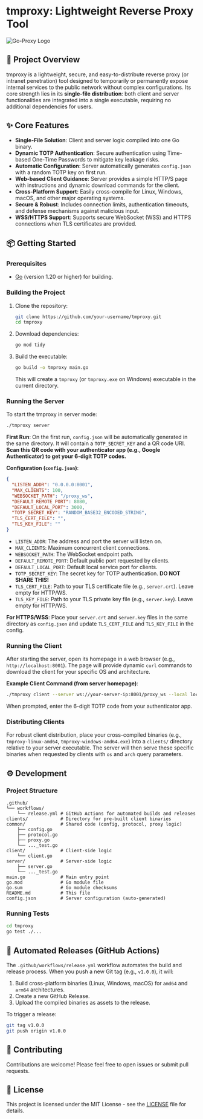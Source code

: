 # tmproxy: Lightweight Reverse Proxy Tool

![Go-Proxy Logo](https://raw.githubusercontent.com/your-username/tmproxy/main/docs/logo.png) <!-- Placeholder for a logo if you add one -->

## 🚀 Project Overview

tmproxy is a lightweight, secure, and easy-to-distribute reverse proxy (or intranet penetration) tool designed to temporarily or permanently expose internal services to the public network without complex configurations. Its core strength lies in its **single-file distribution**: both client and server functionalities are integrated into a single executable, requiring no additional dependencies for users.

## ✨ Core Features

*   **Single-File Solution**: Client and server logic compiled into one Go binary.
*   **Dynamic TOTP Authentication**: Secure authentication using Time-based One-Time Passwords to mitigate key leakage risks.
*   **Automatic Configuration**: Server automatically generates `config.json` with a random TOTP key on first run.
*   **Web-based Client Guidance**: Server provides a simple HTTP/S page with instructions and dynamic download commands for the client.
*   **Cross-Platform Support**: Easily cross-compile for Linux, Windows, macOS, and other major operating systems.
*   **Secure & Robust**: Includes connection limits, authentication timeouts, and defense mechanisms against malicious input.
*   **WSS/HTTPS Support**: Supports secure WebSocket (WSS) and HTTPS connections when TLS certificates are provided.

## 📦 Getting Started

### Prerequisites

*   [Go](https://golang.org/doc/install) (version 1.20 or higher) for building.

### Building the Project

1.  Clone the repository:
    ```bash
    git clone https://github.com/your-username/tmproxy.git
    cd tmproxy
    ```
2.  Download dependencies:
    ```bash
    go mod tidy
    ```
3.  Build the executable:
    ```bash
    go build -o tmproxy main.go
    ```
    This will create a `tmproxy` (or `tmproxy.exe` on Windows) executable in the current directory.

### Running the Server

To start the tmproxy in server mode:

```bash
./tmproxy server
```

**First Run**: On the first run, `config.json` will be automatically generated in the same directory. It will contain a `TOTP_SECRET_KEY` and a QR code URI. **Scan this QR code with your authenticator app (e.g., Google Authenticator) to get your 6-digit TOTP codes.**

**Configuration (`config.json`)**:

```json
{
  "LISTEN_ADDR": "0.0.0.0:8001",
  "MAX_CLIENTS": 100,
  "WEBSOCKET_PATH": "/proxy_ws",
  "DEFAULT_REMOTE_PORT": 8080,
  "DEFAULT_LOCAL_PORT": 3000,
  "TOTP_SECRET_KEY": "RANDOM_BASE32_ENCODED_STRING",
  "TLS_CERT_FILE": "",
  "TLS_KEY_FILE": ""
}
```

*   `LISTEN_ADDR`: The address and port the server will listen on.
*   `MAX_CLIENTS`: Maximum concurrent client connections.
*   `WEBSOCKET_PATH`: The WebSocket endpoint path.
*   `DEFAULT_REMOTE_PORT`: Default public port requested by clients.
*   `DEFAULT_LOCAL_PORT`: Default local service port for clients.
*   `TOTP_SECRET_KEY`: The secret key for TOTP authentication. **DO NOT SHARE THIS!**
*   `TLS_CERT_FILE`: Path to your TLS certificate file (e.g., `server.crt`). Leave empty for HTTP/WS.
*   `TLS_KEY_FILE`: Path to your TLS private key file (e.g., `server.key`). Leave empty for HTTP/WS.

**For HTTPS/WSS**: Place your `server.crt` and `server.key` files in the same directory as `config.json` and update `TLS_CERT_FILE` and `TLS_KEY_FILE` in the config.

### Running the Client

After starting the server, open its homepage in a web browser (e.g., `http://localhost:8001`). The page will provide dynamic `curl` commands to download the client for your specific OS and architecture.

**Example Client Command (from server homepage)**:

```bash
./tmproxy client --server ws://your-server-ip:8001/proxy_ws --local localhost:3000 --remote 8080
```

When prompted, enter the 6-digit TOTP code from your authenticator app.

### Distributing Clients

For robust client distribution, place your cross-compiled binaries (e.g., `tmproxy-linux-amd64`, `tmproxy-windows-amd64.exe`) into a `clients/` directory relative to your server executable. The server will then serve these specific binaries when requested by clients with `os` and `arch` query parameters.

## ⚙️ Development

### Project Structure

```
.github/
└── workflows/
    └── release.yml # GitHub Actions for automated builds and releases
clients/            # Directory for pre-built client binaries
common/             # Shared code (config, protocol, proxy logic)
    ├── config.go
    ├── protocol.go
    ├── proxy.go
    └── ..._test.go
client/             # Client-side logic
    └── client.go
server/             # Server-side logic
    ├── server.go
    └── ..._test.go
main.go             # Main entry point
go.mod              # Go module file
go.sum              # Go module checksums
README.md           # This file
config.json         # Server configuration (auto-generated)
```

### Running Tests

```bash
cd tmproxy
go test ./...
```

## 🚀 Automated Releases (GitHub Actions)

The `.github/workflows/release.yml` workflow automates the build and release process. When you push a new Git tag (e.g., `v1.0.0`), it will:

1.  Build cross-platform binaries (Linux, Windows, macOS) for `amd64` and `arm64` architectures.
2.  Create a new GitHub Release.
3.  Upload the compiled binaries as assets to the release.

To trigger a release:

```bash
git tag v1.0.0
git push origin v1.0.0
```

## 🤝 Contributing

Contributions are welcome! Please feel free to open issues or submit pull requests.

## 📄 License

This project is licensed under the MIT License - see the [LICENSE](LICENSE) file for details. <!-- Create a LICENSE file if you haven't already -->
